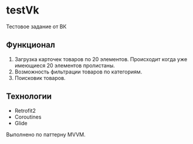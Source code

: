 # testVk
Тестовое задание от ВК
## Функционал
1. Загрузка карточек товаров по 20 элементов. Происходит когда уже имеющиеся 20 элементов пролистаны.
2. Возможность фильтрации товаров по категориям.
3. Поисковик товаров.

## Технологии
- Retrofit2
- Coroutines
- Glide

Выполнено по паттерну MVVM.
